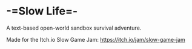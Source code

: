 # -=Slow Life=-

A text-based open-world sandbox survival adventure.

Made for the Itch.io Slow Game Jam: https://itch.io/jam/slow-game-jam

